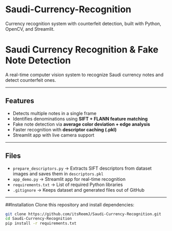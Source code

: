 # Saudi-Currency-Recognition
Currency recognition system with counterfeit detection, built with Python, OpenCV, and Streamlit.

# Saudi Currency Recognition & Fake Note Detection

A real-time computer vision system to recognize Saudi currency notes and detect counterfeit ones.

---

## Features
- Detects multiple notes in a single frame
- Identifies denominations using **SIFT + FLANN feature matching**
- Fake note detection via **average color deviation + edge analysis**
- Faster recognition with **descriptor caching (.pkl)**
- Streamlit app with live camera support

---

## Files
- `prepare_descriptors.py` → Extracts SIFT descriptors from dataset images and saves them in `descriptors.pkl`
- `app_demo.py` → Streamlit app for real-time recognition
- `requirements.txt` → List of required Python libraries
- `.gitignore` → Keeps dataset and generated files out of GitHub

---

##Installation
Clone this repository and install dependencies:
```bash
git clone https://github.com/itsReemJ/Saudi-Currency-Recognition.git
cd Saudi-Currency-Recognition
pip install -r requirements.txt


